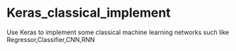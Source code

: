 # Keras_classical_implement
Use Keras to implement some classical machine learning networks such like Regressor,Classifier,CNN,RNN

